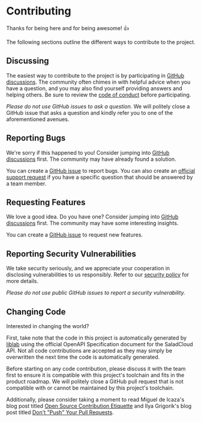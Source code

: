 # Contributing

Thanks for being here and for being awesome! 👍

The following sections outline the different ways to contribute to the project.

## Discussing

The easiest way to contribute to the project is by participating in [GitHub discussions](https://github.com/SaladTechnologies/salad-cloud-imds-sdk-java/discussions). The community often chimes in with helpful advice when you have a question, and you may also find yourself providing answers and helping others. Be sure to review the [code of conduct](./CODE_OF_CONDUCT.md) before participating.

_Please do not use GitHub issues to ask a question._ We will politely close a GitHub issue that asks a question and kindly refer you to one of the aforementioned avenues.

## Reporting Bugs

We're sorry if this happened to you! Consider jumping into [GitHub discussions](https://github.com/SaladTechnologies/salad-cloud-imds-sdk-java/discussions) first. The community may have already found a solution.

You can create a [GitHub issue](https://github.com/SaladTechnologies/salad-cloud-imds-sdk-java/issues) to report bugs. You can also create an [official support request](mailto:cloud@salad.com) if you have a specific question that should be answered by a team member.

## Requesting Features

We love a good idea. Do you have one? Consider jumping into [GitHub discussions](https://github.com/SaladTechnologies/salad-cloud-imds-sdk-java/discussions) first. The community may have some interesting insights.

You can create a [GitHub issue](https://github.com/SaladTechnologies/salad-cloud-imds-sdk-java/issues) to request new features.

## Reporting Security Vulnerabilities

We take security seriously, and we appreciate your cooperation in disclosing vulnerabilities to us responsibly. Refer to our [security policy](./SECURITY.md) for more details.

_Please do not use public GitHub issues to report a security vulnerability._

## Changing Code

Interested in changing the world?

First, take note that the code in this project is automatically generated by [liblab](https://liblab.com/) using the official OpenAPI Specification document for the SaladCloud API. Not all code contributions are accepted as they may simply be overwritten the next time the code is automatically generated.

Before starting on any code contribution, please discuss it with the team first to ensure it is compatible with this project's toolchain and fits in the product roadmap. We will politely close a GitHub pull request that is not compatible with or cannot be maintained by this project's toolchain.

Additionally, please consider taking a moment to read Miguel de Icaza's blog post titled [Open Source Contribution Etiquette](https://tirania.org/blog/archive/2010/Dec-31.html) and Ilya Grigorik's blog post titled [Don't "Push" Your Pull Requests](https://www.igvita.com/2011/12/19/dont-push-your-pull-requests/).
